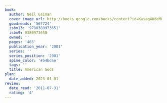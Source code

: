 ```yaml
---
book:
  author: Neil Gaiman
  cover_image_url: http://books.google.com/books/content?id=Kasag4WdeM0C&printsec=frontcover&img=1&zoom=1&edge=curl&source=gbs_api
  goodreads: '567724'
  isbn13: '9780380973651'
  isbn9: 0380973650
  owned: ''
  pages: '465'
  publication_year: '2001'
  series: ''
  series_position: '2001'
  spine_color: '#b4bdae'
  tags: ''
  title: American Gods
plan:
  date_added: 2023-01-01
review:
  date_read: '2011-07-31'
  rating: '4'
---
```

